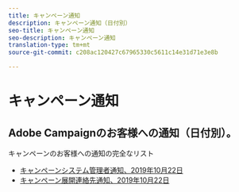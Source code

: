 ```yaml
---
title: キャンペーン通知
description: キャンペーン通知（日付別）
seo-title: キャンペーン通知
seo-description: キャンペーン通知
translation-type: tm+mt
source-git-commit: c208ac120427c67965330c5611c14e31d71e3e8b

---
```



# キャンペーン通知

## Adobe Campaignのお客様への通知（日付別）。

キャンペーンのお客様への通知の完全なリスト

* [キャンペーンシステム管理者通知、2019年10月22日](campaign-admin.md)
* [キャンペーン展開連絡先通知、2019年10月22日](campaign-deploy.md)

